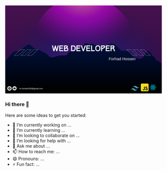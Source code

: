 [![Less Than Jake — Scott Farcas Takes It On The Chin](https://raw.githubusercontent.com/forhadhossen1/forhadhossen1/main/github%20banner.png)]([profile.php?id=100085288886971](https://www.facebook.com/profile.php?id=100085288886971))



### Hi there 👋

Here are some ideas to get you started:

- 🔭 I’m currently working on ...
- 🌱 I’m currently learning ...
- 👯 I’m looking to collaborate on ...
- 🤔 I’m looking for help with ...
- 💬 Ask me about ...
- 📫 How to reach me: ...
- 😄 Pronouns: ...
- ⚡ Fun fact: ...
